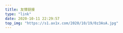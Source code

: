 ```yaml
---
title: 友情链接
type: "link"
date: 2020-10-11 22:29:57
top_img: "https://s1.ax1x.com/2020/10/19/0z3AsA.jpg"
---
```



